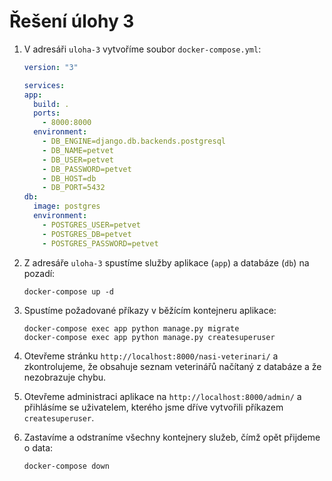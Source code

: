 # Řešení úlohy 3

1. V adresáři `uloha-3` vytvoříme soubor `docker-compose.yml`:

   ```yml
   version: "3"

   services:
   app:
     build: .
     ports:
       - 8000:8000
     environment:
       - DB_ENGINE=django.db.backends.postgresql
       - DB_NAME=petvet
       - DB_USER=petvet
       - DB_PASSWORD=petvet
       - DB_HOST=db
       - DB_PORT=5432
   db:
     image: postgres
     environment:
       - POSTGRES_USER=petvet
       - POSTGRES_DB=petvet
       - POSTGRES_PASSWORD=petvet
   ```

2. Z adresáře `uloha-3` spustíme služby aplikace (`app`) a databáze (`db`) na pozadí:

   ```
   docker-compose up -d
   ```

3. Spustíme požadované příkazy v běžícím kontejneru aplikace:

   ```
   docker-compose exec app python manage.py migrate
   docker-compose exec app python manage.py createsuperuser
   ```

4. Otevřeme stránku `http://localhost:8000/nasi-veterinari/` a zkontrolujeme, že obsahuje seznam veterinářů načítaný z databáze a že nezobrazuje chybu.

5. Otevřeme administraci aplikace na `http://localhost:8000/admin/` a přihlásíme se uživatelem, kterého jsme dříve vytvořili příkazem `createsuperuser`.

6. Zastavíme a odstraníme všechny kontejnery služeb, čímž opět přijdeme o data:

   ```
   docker-compose down
   ```
